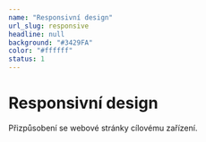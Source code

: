 ```yaml
---
name: "Responsivní design"
url_slug: responsive
headline: null
background: "#3429FA"
color: "#ffffff"
status: 1
---
```


# Responsivní design

Přizpůsobení se webové stránky cílovému zařízení.
